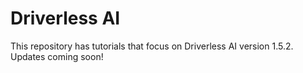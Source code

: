 
# Driverless AI

This repository has tutorials that focus on Driverless AI version 1.5.2. Updates coming soon!
